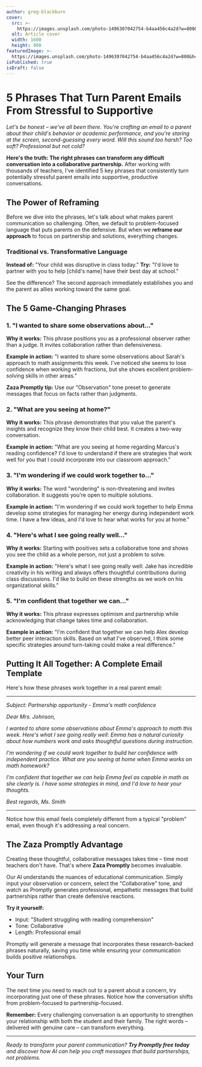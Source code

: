 ```yaml
---
author: greg-blackburn
cover:
  src: >-
    https://images.unsplash.com/photo-1496307042754-b4aa456c4a2d?w=800&h=400&fit=crop
  alt: Article cover
  width: 1600
  height: 900
featuredImage: >-
  https://images.unsplash.com/photo-1496307042754-b4aa456c4a2d?w=800&h=400&fit=crop
isPublished: true
isDraft: false
---
```

# 5 Phrases That Turn Parent Emails From Stressful to Supportive

*Let's be honest – we've all been there. You're crafting an email to a parent about their child's behavior or academic performance, and you're staring at the screen, second-guessing every word. Will this sound too harsh? Too soft? Professional but not cold?*

**Here's the truth: The right phrases can transform any difficult conversation into a collaborative partnership.** After working with thousands of teachers, I've identified 5 key phrases that consistently turn potentially stressful parent emails into supportive, productive conversations.

## The Power of Reframing

Before we dive into the phrases, let's talk about what makes parent communication so challenging. Often, we default to problem-focused language that puts parents on the defensive. But when we **reframe our approach** to focus on partnership and solutions, everything changes.

### Traditional vs. Transformative Language

**Instead of:** "Your child was disruptive in class today."
**Try:** "I'd love to partner with you to help [child's name] have their best day at school."

See the difference? The second approach immediately establishes you and the parent as allies working toward the same goal.

## The 5 Game-Changing Phrases

### 1. "I wanted to share some observations about..."

**Why it works:** This phrase positions you as a professional observer rather than a judge. It invites collaboration rather than defensiveness.

**Example in action:**
"I wanted to share some observations about Sarah's approach to math assignments this week. I've noticed she seems to lose confidence when working with fractions, but she shows excellent problem-solving skills in other areas."

**Zaza Promptly tip:** Use our "Observation" tone preset to generate messages that focus on facts rather than judgments.

### 2. "What are you seeing at home?"

**Why it works:** This phrase demonstrates that you value the parent's insights and recognize they know their child best. It creates a two-way conversation.

**Example in action:**
"What are you seeing at home regarding Marcus's reading confidence? I'd love to understand if there are strategies that work well for you that I could incorporate into our classroom approach."

### 3. "I'm wondering if we could work together to..."

**Why it works:** The word "wondering" is non-threatening and invites collaboration. It suggests you're open to multiple solutions.

**Example in action:**
"I'm wondering if we could work together to help Emma develop some strategies for managing her energy during independent work time. I have a few ideas, and I'd love to hear what works for you at home."

### 4. "Here's what I see going really well..."

**Why it works:** Starting with positives sets a collaborative tone and shows you see the child as a whole person, not just a problem to solve.

**Example in action:**
"Here's what I see going really well: Jake has incredible creativity in his writing and always offers thoughtful contributions during class discussions. I'd like to build on these strengths as we work on his organizational skills."

### 5. "I'm confident that together we can..."

**Why it works:** This phrase expresses optimism and partnership while acknowledging that change takes time and collaboration.

**Example in action:**
"I'm confident that together we can help Alex develop better peer interaction skills. Based on what I've observed, I think some specific strategies around turn-taking could make a real difference."

## Putting It All Together: A Complete Email Template

Here's how these phrases work together in a real parent email:

---

*Subject: Partnership opportunity - Emma's math confidence*

*Dear Mrs. Johnson,*

*I wanted to share some observations about Emma's approach to math this week. Here's what I see going really well: Emma has a natural curiosity about how numbers work and asks thoughtful questions during instruction.*

*I'm wondering if we could work together to build her confidence with independent practice. What are you seeing at home when Emma works on math homework?*

*I'm confident that together we can help Emma feel as capable in math as she clearly is. I have some strategies in mind, and I'd love to hear your thoughts.*

*Best regards,*
*Ms. Smith*

---

Notice how this email feels completely different from a typical "problem" email, even though it's addressing a real concern.

## The Zaza Promptly Advantage

Creating these thoughtful, collaborative messages takes time – time most teachers don't have. That's where **Zaza Promptly** becomes invaluable.

Our AI understands the nuances of educational communication. Simply input your observation or concern, select the "Collaborative" tone, and watch as Promptly generates professional, empathetic messages that build partnerships rather than create defensive reactions.

**Try it yourself:**
- Input: "Student struggling with reading comprehension"
- Tone: Collaborative
- Length: Professional email

Promptly will generate a message that incorporates these research-backed phrases naturally, saving you time while ensuring your communication builds positive relationships.

## Your Turn

The next time you need to reach out to a parent about a concern, try incorporating just one of these phrases. Notice how the conversation shifts from problem-focused to partnership-focused.

**Remember:** Every challenging conversation is an opportunity to strengthen your relationship with both the student and their family. The right words – delivered with genuine care – can transform everything.

---

*Ready to transform your parent communication? **Try Promptly free today** and discover how AI can help you craft messages that build partnerships, not problems.*

<!-- CTA-OK -->
